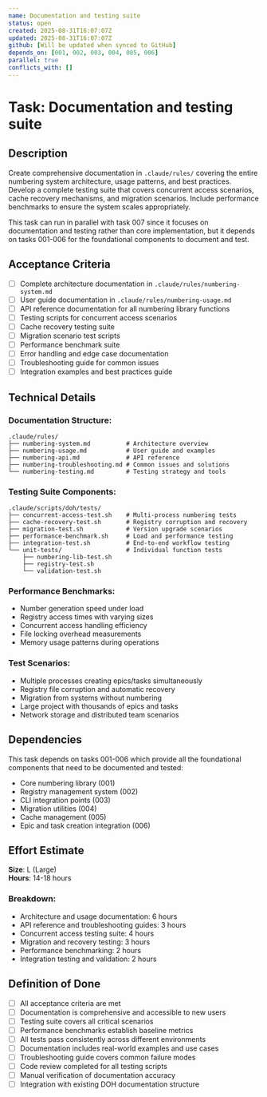 ```yaml
---
name: Documentation and testing suite
status: open
created: 2025-08-31T16:07:07Z
updated: 2025-08-31T16:07:07Z
github: [Will be updated when synced to GitHub]
depends_on: [001, 002, 003, 004, 005, 006]
parallel: true
conflicts_with: []
---
```


# Task: Documentation and testing suite

## Description

Create comprehensive documentation in `.claude/rules/` covering the entire numbering system architecture, usage patterns, and best practices. Develop a complete testing suite that covers concurrent access scenarios, cache recovery mechanisms, and migration scenarios. Include performance benchmarks to ensure the system scales appropriately.

This task can run in parallel with task 007 since it focuses on documentation and testing rather than core implementation, but it depends on tasks 001-006 for the foundational components to document and test.

## Acceptance Criteria

- [ ] Complete architecture documentation in `.claude/rules/numbering-system.md`
- [ ] User guide documentation in `.claude/rules/numbering-usage.md`
- [ ] API reference documentation for all numbering library functions
- [ ] Testing scripts for concurrent access scenarios
- [ ] Cache recovery testing suite
- [ ] Migration scenario test scripts
- [ ] Performance benchmark suite
- [ ] Error handling and edge case documentation
- [ ] Troubleshooting guide for common issues
- [ ] Integration examples and best practices guide

## Technical Details

### Documentation Structure:
```
.claude/rules/
├── numbering-system.md          # Architecture overview
├── numbering-usage.md           # User guide and examples
├── numbering-api.md             # API reference
├── numbering-troubleshooting.md # Common issues and solutions
└── numbering-testing.md         # Testing strategy and tools
```

### Testing Suite Components:
```
.claude/scripts/doh/tests/
├── concurrent-access-test.sh    # Multi-process numbering tests
├── cache-recovery-test.sh       # Registry corruption and recovery
├── migration-test.sh            # Version upgrade scenarios
├── performance-benchmark.sh     # Load and performance testing
├── integration-test.sh          # End-to-end workflow testing
└── unit-tests/                  # Individual function tests
    ├── numbering-lib-test.sh
    ├── registry-test.sh
    └── validation-test.sh
```

### Performance Benchmarks:
- Number generation speed under load
- Registry access times with varying sizes
- Concurrent access handling efficiency
- File locking overhead measurements
- Memory usage patterns during operations

### Test Scenarios:
- Multiple processes creating epics/tasks simultaneously
- Registry file corruption and automatic recovery
- Migration from systems without numbering
- Large project with thousands of epics and tasks
- Network storage and distributed team scenarios

## Dependencies

This task depends on tasks 001-006 which provide all the foundational components that need to be documented and tested:
- Core numbering library (001)
- Registry management system (002)
- CLI integration points (003)
- Migration utilities (004)
- Cache management (005)
- Epic and task creation integration (006)

## Effort Estimate

**Size**: L (Large)  
**Hours**: 14-18 hours

### Breakdown:
- Architecture and usage documentation: 6 hours
- API reference and troubleshooting guides: 3 hours
- Concurrent access testing suite: 4 hours
- Migration and recovery testing: 3 hours
- Performance benchmarking: 2 hours
- Integration testing and validation: 2 hours

## Definition of Done

- [ ] All acceptance criteria are met
- [ ] Documentation is comprehensive and accessible to new users
- [ ] Testing suite covers all critical scenarios
- [ ] Performance benchmarks establish baseline metrics
- [ ] All tests pass consistently across different environments
- [ ] Documentation includes real-world examples and use cases
- [ ] Troubleshooting guide covers common failure modes
- [ ] Code review completed for all testing scripts
- [ ] Manual verification of documentation accuracy
- [ ] Integration with existing DOH documentation structure